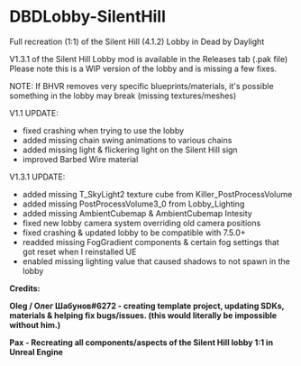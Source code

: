 # DBDLobby-SilentHill

Full recreation (1:1) of the Silent Hill (4.1.2) Lobby in Dead by Daylight

V1.3.1 of the Silent Hill Lobby mod is available in the Releases tab (.pak file) <br>
Please note this is a WIP version of the lobby and is missing a few fixes.

NOTE: If BHVR removes very specific blueprints/materials, it's possible something in the lobby may break (missing textures/meshes) <br>

V1.1 UPDATE:

- fixed crashing when trying to use the lobby
- added missing chain swing animations to various chains
- added missing light & flickering light on the Silent Hill sign
- improved Barbed Wire material

V1.3.1 UPDATE:

- added missing T_SkyLight2 texture cube from Killer_PostProcessVolume
- added missing PostProcessVolume3_0 from Lobby_Lighting
- added missing AmbientCubemap & AmbientCubemap Intesity
- fixed new lobby camera system overriding old camera positions
- fixed crashing & updated lobby to be compatible with 7.5.0+
- readded missing FogGradient components & certain fog settings that got reset when I reinstalled UE
- enabled missing lighting value that caused shadows to not spawn in the lobby

**Credits:**

**Oleg / Олег Шабунов#6272 - creating template project, updating SDKs, materials & helping fix bugs/issues. (this would literally be impossible without him.)** <br>

**Pax - Recreating all components/aspects of the Silent Hill lobby 1:1 in Unreal Engine**

